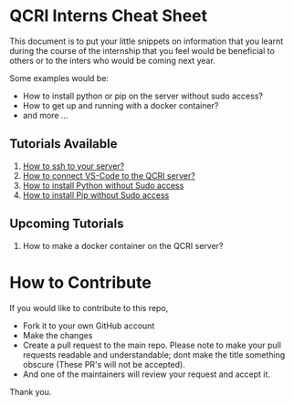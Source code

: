 # QCRI Interns Cheat Sheet

This document is to put your little snippets on information that you learnt during the course of the internship that you feel would be beneficial to others or to the inters who would be coming next year. 

Some examples would be:

* How to install python or pip on the server without sudo access?
* How to get up and running with a docker container?
* and more ...

## Tutorials Available
1. [How to ssh to your server?](/tutorials/how-to-ssh)
2. [How to connect VS-Code to the QCRI server?](/tutorials/connect-vs-code-to-server)
3. [How to install Python without Sudo access](/tutorials/install-python-without-sudo)
4. [How to install Pip without Sudo access](/tutorials/install-pip-without-sudo)

## Upcoming Tutorials
1. How to make a docker container on the QCRI server?



# How to Contribute

If you would like to contribute to this repo, 

* Fork it to your own GitHub account
* Make the changes 
* Create a pull request to the main repo. Please note to make your pull requests readable and understandable; dont make the title something obscure (These PR's will not be accepted).
* And one of the maintainers will review your request and accept it.

Thank you.
